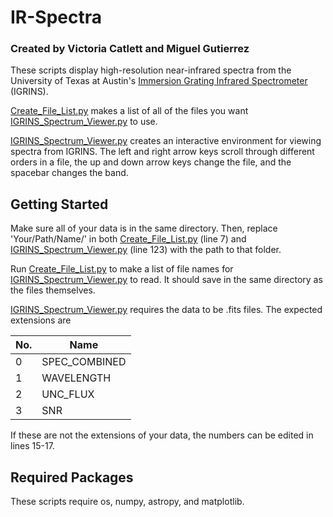 # IR-Spectra
### Created by Victoria Catlett and Miguel Gutierrez

These scripts display high-resolution near-infrared spectra from the University of Texas at Austin's [Immersion Grating Infrared Spectrometer](https://www.as.utexas.edu/astronomy/research/people/jaffe/igrins.html) (IGRINS).

[Create_File_List.py](Create_File_List.py) makes a list of all of the files you want [IGRINS_Spectrum_Viewer.py](IGRINS_Spectrum_Viewer.py) to use. 

[IGRINS_Spectrum_Viewer.py](IGRINS_Spectrum_Viewer.py) creates an interactive environment for viewing spectra from IGRINS. The left and right arrow keys scroll through different orders in a file, the up and down arrow keys change the file, and the spacebar changes the band. 

## Getting Started

Make sure all of your data is in the same directory. Then, replace 'Your/Path/Name/' in both [Create_File_List.py](Create_File_List.py) (line 7) and [IGRINS_Spectrum_Viewer.py](IGRINS_Spectrum_Viewer.py) (line 123) with the path to that folder. 

Run [Create_File_List.py](Create_File_List.py) to make a list of file names for [IGRINS_Spectrum_Viewer.py](IGRINS_Spectrum_Viewer.py) to read. It should save in the same directory as the files themselves. 

[IGRINS_Spectrum_Viewer.py](IGRINS_Spectrum_Viewer.py) requires the data to be .fits files. The expected extensions are

| No. | Name |
|-----|----------|
| 0 | SPEC_COMBINED | 
| 1 | WAVELENGTH |
| 2 | UNC_FLUX |
| 3 | SNR |

If these are not the extensions of your data, the numbers can be edited in lines 15-17. 

## Required Packages

These scripts require os, numpy, astropy, and matplotlib.
